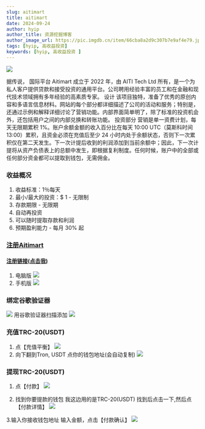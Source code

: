 ```yaml
---
slug: aitimart
title: aitimart
date: 2024-09-24
author: hyip
author_title: 资源挖掘博客
author_image_url: https://pic.imgdb.cn/item/66cba8a2d9c307b7e9af4e79.jpg
tags: [hyip, 高收益投资]
keywords: [hyip, 高收益投资 ]
---
```

![](https://pic.imgdb.cn/item/66f1ebcbf21886ccc03f9b9b.png)

据传说， 国际平台 Aitimart 成立于 2022 年，由 AITI Tech Ltd 所有，是一个为私人客户提供贷款和接受投资的通用平台。公司聘用经验丰富的员工和在金融和现代技术领域拥有多年经验的高素质专家。 设计 该项目独特，准备了优秀的原创内容和多语言信息材料。网站的每个部分都详细描述了公司的活动和服务；特别是，还通过示例和解释详细讨论了营销功能。内部界面简单明了，除了标准的投资机会外，还包括用户之间的内部兑换和转账功能。 投资部分 营销是单一资费计划，每天无限期累积 1%。账户余额金额的收入百分比在每天 10:00 UTC（莫斯科时间 13:00）累积，且资金必须在充值后至少 24 小时内处于余额状态，否则下一次累积仅在第二天发生。下一次计提后收到的利润添加到当前余额中；因此，下一次计提将从资产负债表上的总额中发生，即根据复利制度。任何时候，账户中的全部或任何部分资金都可以提取到钱包，无需佣金。

### 收益概况
1. 收益标准：1％每天 
2. 最小/最大的投资：$ 1 - 无限制 
3. 存款期限 - 无限期 
4. 自动再投资 
5. 可以随时提取存款和利润 
6. 预期盈利能力 - 每月 30% 起


### [注册Aitimart](https://aitimart.com/new-account/?code=1344696906597400)
#### [注册链接(点击我)](https://aitimart.com/new-account/?code=1344696906597400)
1. 电脑版
![](https://pic.imgdb.cn/item/66f1ee4df21886ccc0410538.jpg)
2. 手机版
![](https://pic.imgdb.cn/item/66f1ee71f21886ccc04119f5.jpg)

### 绑定谷歌验证器
![](https://pic.imgdb.cn/item/66f1ef90f21886ccc041c0f1.jpg)
用谷歌验证器扫描添加
![](https://pic.imgdb.cn/item/66f1ef90f21886ccc041c0ff.jpg)


### 充值TRC-20(USDT)
1. 点【充值平衡】
![](https://pic.imgdb.cn/item/66f1f120f21886ccc0429516.jpg)
2. 向下翻到Tron, USDT
点你的钱包地址(会自动复制)
![](https://pic.imgdb.cn/item/66f1f19df21886ccc042d98b.jpg)


### 提现TRC-20(USDT)
1. 点【付款】
![](https://pic.imgdb.cn/item/66f1f269f21886ccc0433bbe.jpg)

2. 找到你要提款的钱包
我这边用的是TRC-20(USDT)
找到后点击一下,然后点【付款详情】
![](https://pic.imgdb.cn/item/66f1f321f21886ccc043af42.jpg)

3.输入你接收钱包地址
输入金额，点击【付款确认】
![](https://pic.imgdb.cn/item/66f1f44af21886ccc044563b.jpg)











